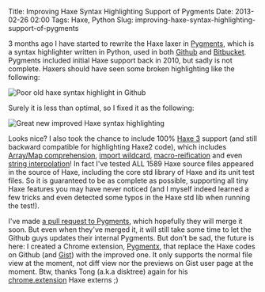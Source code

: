 Title: Improving Haxe Syntax Highlighting Support of Pygments
Date: 2013-02-26 02:00
Tags: Haxe, Python
Slug: improving-haxe-syntax-highlighting-support-of-pygments

3 months ago I have started to rewrite the Haxe laxer in [Pygments][],
which is a syntax highlighter written in Python, used in both [Github][]
and [Bitbucket][]. Pygments included initial Haxe support back in 2010,
but sadly is not complete. Haxers should have seen some broken
highlighting like the following:

![Poor old haxe syntax highlight in Github][]

Surely it is less than optimal, so I fixed it as the following:

![Great new improved Haxe syntax highlighting][]

Looks nice? I also took the chance to include 100% [Haxe 3][] support
(and still backward compatible for highlighting Haxe2 code), which
includes [Array/Map comprehension][], [import wildcard][],
[macro-reification][] and even [string interpolation][]! In fact I've
tested ALL 1589 Haxe source files appeared in the source of Haxe,
including the core std library of Haxe and its unit test files. So it
is guaranteed to be as complete as possible, supporting all tiny Haxe
features you may have never noticed (and I myself indeed learned a few
tricks and even detected some typos in the Haxe std lib when running the
test!).

I've made [a pull request to Pygments][], which hopefully they will
merge it soon. But even when they've merged it, it will still take some
time to let the Github guys updates their internal Pygments. But don't
be sad, the future is here: I created a Chrome extension, [Pygmentx][],
that replace the Haxe codes on Github (and [Gist][]) with the improved
one. It only supports the normal file view at the moment, not diff view
nor the previews on Gist user page at the moment. Btw, thanks Tong
(a.k.a disktree) again for his [chrome.extension][] Haxe externs ;)

 

  [Pygments]: http://pygments.org/
  [Github]: https://github.com/
  [Bitbucket]: https://bitbucket.org/
  [Poor old haxe syntax highlight in Github]: http://blog.onthewings.net/wp-content/uploads/2013/02/512b98bb9d29c91162000063-1024x756.jpeg
  [Great new improved Haxe syntax highlighting]: http://blog.onthewings.net/wp-content/uploads/2013/02/512b99d39d29c97d6f00007c-1024x756.jpeg
  [Haxe 3]: http://haxe.org/manual/haxe3
  [Array/Map comprehension]: http://haxe.org/manual/comprehension
  [import wildcard]: http://haxe.org/manual/modules#import
  [macro-reification]: http://haxe.org/manual/macros#macro-reification
  [string interpolation]: http://haxe.org/manual/string_interpolation
  [a pull request to Pygments]: https://bitbucket.org/birkenfeld/pygments-main/pull-request/174/rewrote-the-haxe-lexer-and-haxe-30-support
  [Pygmentx]: https://chrome.google.com/webstore/detail/pygmentx/ckkmmhhaihbeiemghplgkhkgdgdjnddl
  [Gist]: https://gist.github.com/
  [chrome.extension]: https://github.com/tong/chrome.extension
